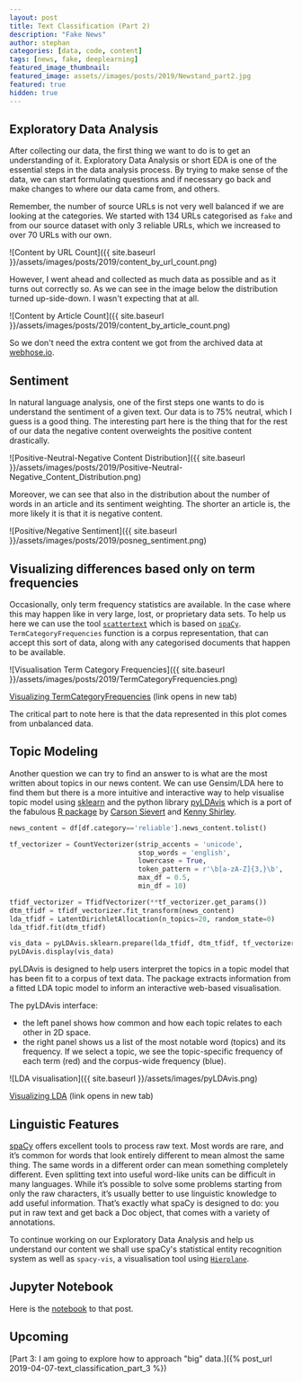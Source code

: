 ```yaml
---
layout: post
title: Text Classification (Part 2)
description: "Fake News"
author: stephan
categories: [data, code, content]
tags: [news, fake, deeplearning]
featured_image_thumbnail:
featured_image: assets//images/posts/2019/Newstand_part2.jpg
featured: true
hidden: true
---
```


## Exploratory Data Analysis

After collecting our data, the first thing we want to do is to get an understanding of it. Exploratory Data Analysis or short EDA is one of the essential steps in the data analysis process. By trying to make sense of the data, we can start formulating questions and if necessary go back and make changes to where our data came from, and others.

Remember, the number of source URLs is not very well balanced if we are looking at the categories. We started with 134 URLs categorised as `fake` and from our source dataset with only 3 reliable URLs, which we increased to over 70 URLs with our own.

![Content by URL Count]({{ site.baseurl }}/assets/images/posts/2019/content_by_url_count.png)

However, I went ahead and collected as much data as possible and as it turns out correctly so. As we can see in the image below the distribution turned up-side-down. I wasn't expecting that at all.

![Content by Article Count]({{ site.baseurl }}/assets/images/posts/2019/content_by_article_count.png)

So we don't need the extra content we got from the archived data at [webhose.io](https://webhose.io/).

## Sentiment

In natural language analysis, one of the first steps one wants to do is understand the sentiment of a given text. Our data is to 75% neutral, which I guess is a good thing. The interesting part here is the thing that for the rest of our data the negative content overweights the positive content drastically.

![Positive-Neutral-Negative Content Distribution]({{ site.baseurl }}/assets/images/posts/2019/Positive-Neutral-Negative_Content_Distribution.png)

Moreover, we can see that also in the distribution about the number of words in an article and its sentiment weighting. The shorter an article is, the more likely it is that it is negative content.

![Positive/Negative Sentiment]({{ site.baseurl }}/assets/images/posts/2019/posneg_sentiment.png)

## Visualizing differences based only on term frequencies

Occasionally, only term frequency statistics are available. In the case where this may happen like in very large, lost, or proprietary data sets. To help us here we can use the tool [`scattertext`](https://github.com/JasonKessler/scattertext) which is based on [`spaCy`](https://spacy.io/). `TermCategoryFrequencies` function is a corpus representation, that can accept this sort of data, along with any categorised documents that happen to be available.

![Visualisation Term Category Frequencies]({{ site.baseurl }}/assets/images/posts/2019/TermCategoryFrequencies.png)

<a href="https://stephanosterburg.github.io/data/reliable_vs_unreliable.html" target="_blank">Visualizing TermCategoryFrequencies</a> (link opens in new tab)

The critical part to note here is that the data represented in this plot comes from unbalanced data.

## Topic Modeling

Another question we can try to find an answer to is what are the most written about topics in our news content. We can use Gensim/LDA here to find them but there is a more intuitive and interactive way to help visualise topic model using [sklearn](https://scikit-learn.org/stable/index.html) and the python library [pyLDAvis](https://pyldavis.readthedocs.io/en/latest/) which is a port of the fabulous [R package](https://github.com/cpsievert/LDAvis) by [Carson Sievert](https://cpsievert.me/) and [Kenny Shirley](http://www.kennyshirley.com/).

```python
news_content = df[df.category=='reliable'].news_content.tolist()

tf_vectorizer = CountVectorizer(strip_accents = 'unicode',
                                stop_words = 'english',
                                lowercase = True,
                                token_pattern = r'\b[a-zA-Z]{3,}\b',
                                max_df = 0.5,
                                min_df = 10)

tfidf_vectorizer = TfidfVectorizer(**tf_vectorizer.get_params())
dtm_tfidf = tfidf_vectorizer.fit_transform(news_content)
lda_tfidf = LatentDirichletAllocation(n_topics=20, random_state=0)
lda_tfidf.fit(dtm_tfidf)

vis_data = pyLDAvis.sklearn.prepare(lda_tfidf, dtm_tfidf, tf_vectorizer)
pyLDAvis.display(vis_data)
```

pyLDAvis is designed to help users interpret the topics in a topic model that has been fit to a corpus of text data. The package extracts information from a fitted LDA topic model to inform an interactive web-based visualisation.

The pyLDAvis interface:

+ the left panel shows how common and how each topic relates to each other in 2D space.
+ the right panel shows us a list of the most notable word (topics) and its frequency. If we select a topic, we see the topic-specific frequency of each term (red) and the corpus-wide frequency (blue).

<!-- <a href="http://example.com/" target="_blank">Hello, world!</a> -->

![LDA visualisation]({{ site.baseurl }}/assets/images/pyLDAvis.png)

<a href="https://stephanosterburg.github.io/data/LDAvis_ReliableNews.html" target="_blank">Visualizing LDA</a> (link opens in new tab)

## Linguistic Features

[spaCy](https://spacy.io/) offers excellent tools to process raw text. Most words are rare, and it’s common for words that look entirely different to mean almost the same thing. The same words in a different order can mean something completely different. Even splitting text into useful word-like units can be difficult in many languages. While it’s possible to solve some problems starting from only the raw characters, it’s usually better to use linguistic knowledge to add useful information. That’s exactly what spaCy is designed to do: you put in raw text and get back a Doc object, that comes with a variety of annotations.

To continue working on our Exploratory Data Analysis and help us understand our content we shall use spaCy's statistical entity recognition system as well as `spacy-vis`, a visualisation tool using [`Hierplane`](https://allenai.github.io/hierplane/).


## Jupyter Notebook

Here is the [notebook](https://github.com/osterburg/news-content-capstone-project/blob/master/02_data_exploration.ipynb) to that post.


## Upcoming

[Part 3: I am going to explore how to approach "big" data.]({% post_url 2019-04-07-text_classification_part_3 %})
